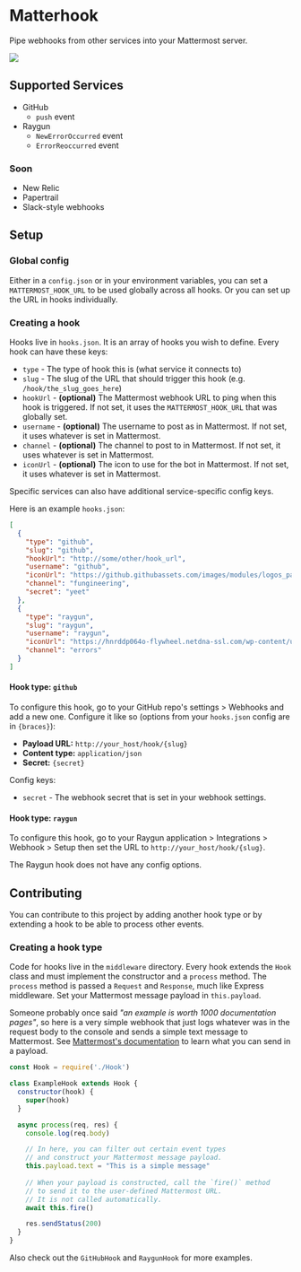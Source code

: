 # Matterhook

Pipe webhooks from other services into your Mattermost server.

![](https://user-images.githubusercontent.com/2646487/53059921-7e816680-346d-11e9-89e2-6b2f9e6540c3.png)

## Supported Services

- GitHub
  - `push` event
- Raygun
  - `NewErrorOccurred` event
  - `ErrorReoccurred` event

### Soon

- New Relic
- Papertrail
- Slack-style webhooks

## Setup

### Global config

Either in a `config.json` or in your environment variables, you can set a `MATTERMOST_HOOK_URL` to be used globally across all hooks. Or you can set up the URL in hooks individually.

### Creating a hook

Hooks live in `hooks.json`. It is an array of hooks you wish to define. Every hook can have these keys:

- `type` - The type of hook this is (what service it connects to)
- `slug` - The slug of the URL that should trigger this hook (e.g. `/hook/the_slug_goes_here`)
- `hookUrl` - **(optional)** The Mattermost webhook URL to ping when this hook is triggered. If not set, it uses the `MATTERMOST_HOOK_URL` that was globally set.
- `username` - **(optional)** The username to post as in Mattermost. If not set, it uses whatever is set in Mattermost.
- `channel` - **(optional)** The channel to post to in Mattermost. If not set, it uses whatever is set in Mattermost.
- `iconUrl` - **(optional)** The icon to use for the bot in Mattermost. If not set, it uses whatever is set in Mattermost.

Specific services can also have additional service-specific config keys.

Here is an example `hooks.json`:

```json
[
  {
    "type": "github",
    "slug": "github",
    "hookUrl": "http://some/other/hook_url",
    "username": "github",
    "iconUrl": "https://github.githubassets.com/images/modules/logos_page/GitHub-Mark.png",
    "channel": "fungineering",
    "secret": "yeet"
  },
  {
    "type": "raygun",
    "slug": "raygun",
    "username": "raygun",
    "iconUrl": "https://hnrddp064o-flywheel.netdna-ssl.com/wp-content/uploads/2016/11/raygun-logo-og.jpg",
    "channel": "errors"
  }
]
```

#### Hook type: `github`

To configure this hook, go to your GitHub repo's settings > Webhooks and add a new one. Configure it like so (options from your `hooks.json` config are in `{braces}`):

- **Payload URL:** `http://your_host/hook/{slug}`
- **Content type:** `application/json`
- **Secret:** `{secret}`

Config keys:

- `secret` - The webhook secret that is set in your webhook settings.

#### Hook type: `raygun`

To configure this hook, go to your Raygun application > Integrations > Webhook > Setup then set the URL to `http://your_host/hook/{slug}`.

The Raygun hook does not have any config options.

## Contributing

You can contribute to this project by adding another hook type or by extending a hook to be able to process other events.

### Creating a hook type

Code for hooks live in the `middleware` directory. Every hook extends the `Hook` class and must implement the constructor and a `process` method. The `process` method is passed a `Request` and `Response`, much like Express middleware. Set your Mattermost message payload in `this.payload`.

Someone probably once said _"an example is worth 1000 documentation pages"_, so here is a very simple webhook that just logs whatever was in the request body to the console and sends a simple text message to Mattermost. See [Mattermost's documentation](https://developers.mattermost.com/integrate/incoming-webhooks/) to learn what you can send in a payload.

```javascript
const Hook = require('./Hook')

class ExampleHook extends Hook {
  constructor(hook) {
    super(hook)
  }

  async process(req, res) {
    console.log(req.body)

    // In here, you can filter out certain event types
    // and construct your Mattermost message payload.
    this.payload.text = "This is a simple message"
    
    // When your payload is constructed, call the `fire()` method
    // to send it to the user-defined Mattermost URL.
    // It is not called automatically.
    await this.fire()

    res.sendStatus(200)
  }
}
```

Also check out the `GitHubHook` and `RaygunHook` for more examples.